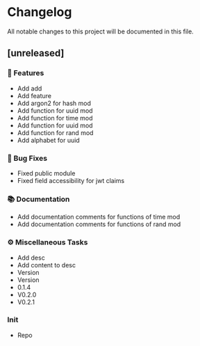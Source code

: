# Changelog

All notable changes to this project will be documented in this file.

## [unreleased]

### 🚀 Features

- Add add
- Add feature
- Add argon2 for hash mod
- Add function for uuid mod
- Add function for time mod
- Add function for uuid mod
- Add function for rand mod
- Add alphabet for uuid

### 🐛 Bug Fixes

- Fixed public module
- Fixed field accessibility for jwt claims

### 📚 Documentation

- Add documentation comments for functions of time mod
- Add documentation comments for functions of rand mod

### ⚙️ Miscellaneous Tasks

- Add desc
- Add content to desc
- Version
- Version
- 0.1.4
- V0.2.0
- V0.2.1

### Init

- Repo

<!-- generated by git-cliff -->
